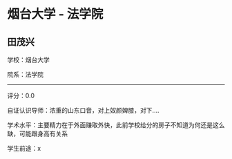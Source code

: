 # 烟台大学 - 法学院

## 田茂兴

学校：烟台大学

院系：法学院

* * *

评分：0.0

自证认识导师：浓重的山东口音，对上奴颜婢膝，对下....

学术水平：主要精力在于外面赚取外快，此前学校给分的房子不知道为何还是这么缺，可能跟身高有关系

学生前途：x